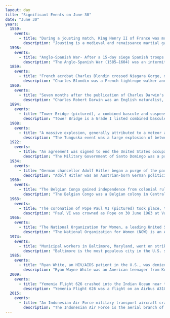 ```yaml
---
layout: day
title: "Significant Events on June 30"
date: "June 30"
years:
  1559:
    events:
      - title: "During a jousting match, King Henry II of France was mortally wounded when fragments of Gabriel Montgomery's lance pierced his eye."
        description: "Jousting is a medieval and renaissance martial game or hastilude between two combatants either on horse or on foot. The joust became an iconic characteristic of the knight in Romantic medievalism."
  1598:
    events:
      - title: "Anglo-Spanish War- After a 15-day siege Spanish troops in San Juan, modern-day Puerto-Rico, surrendered to an English force under Sir George Clifford."
        description: "The Anglo-Spanish War (1585–1604) was an intermittent conflict between the Habsburg Kingdom of Spain and the Kingdom of England that was never formally declared. It began with England's military expedition in 1585 to what was then the Spanish Netherlands under the command of Robert Dudley, Earl of Leicester, in support of the Dutch rebellion against Spanish Habsburg rule."
  1859:
    events:
      - title: "French acrobat Charles Blondin crossed Niagara Gorge, making him one of the world's most famous tightrope walkers."
        description: "Charles Blondin was a French tightrope walker and acrobat. He toured the United States and was known for crossing the 1,100 ft (340 m) Niagara Gorge on a tightrope."
  1860:
    events:
      - title: "Seven months after the publication of Charles Darwin's On the Origin of Species, prominent British scientists and philosophers participated in an evolution debate at the Oxford University Museum of Natural History."
        description: "Charles Robert Darwin was an English naturalist, geologist, and biologist, widely known for his contributions to evolutionary biology. His proposition that all species of life have descended from a common ancestor is now generally accepted and considered a fundamental scientific concept. In a joint presentation with Alfred Russel Wallace, he introduced his scientific theory that this branching pattern of evolution resulted from a process he called natural selection, in which the struggle for existence has a similar effect to the artificial selection involved in selective breeding. Darwin has been described as one of the most influential figures in human history and was honoured by burial in Westminster Abbey."
  1894:
    events:
      - title: "Tower Bridge (pictured), a combined bascule and suspension bridge over the River Thames in London, was inaugurated."
        description: "Tower Bridge is a Grade I listed combined bascule, suspension, and, until 1960, cantilever bridge in London, built between 1886 and 1894, designed by Horace Jones and engineered by John Wolfe Barry with the help of Henry Marc Brunel. It crosses the River Thames close to the Tower of London and is one of five London bridges owned and maintained by the City Bridge Foundation, a charitable trust founded in 1282."
  1908:
    events:
      - title: "A massive explosion, generally attributed to a meteor air burst, occurred near the Podkamennaya Tunguska river in Siberia, flattening around 2,150 km2 (830 sq mi) of forest."
        description: "The Tunguska event was a large explosion of between 3 and 50 megatons that occurred near the Podkamennaya Tunguska River in Yeniseysk Governorate, Russia, on the morning of 30 June 1908. The explosion over the sparsely populated East Siberian taiga felled an estimated 80 million trees over an area of 2,150 km2 (830 sq mi) of forest, and eyewitness accounts suggest up to three people may have died. The explosion is generally attributed to a meteor air burst, the atmospheric explosion of a stony asteroid about 50–60 metres wide. The asteroid approached from the east-south-east, probably with a relatively high speed of about 27 km/s; 98,004 km/h (Mach 80). Though the incident is classified as an impact event, the object is thought to have exploded at an altitude of 5 to 10 kilometres rather than hitting the Earth's surface, leaving no impact crater."
  1922:
    events:
      - title: "An agreement was signed to end the United States occupation of the Dominican Republic."
        description: "The Military Government of Santo Domingo was a provisional military government established during the American occupation of the Dominican Republic that lasted from May 13, 1916 to September 18, 1924. The United States aimed to force the Dominicans to repay their large debts to European creditors, whose governments threatened military intervention. On May 13, 1916, Rear Admiral William B. Caperton forced the Dominican Republic's Secretary of War Desiderio Arias, who had seized power from President Juan Isidro Jimenes Pereyra, to leave Santo Domingo by threatening the city with naval bombardment."
  1934:
    events:
      - title: "German chancellor Adolf Hitler began a purge of the paramilitary wing of the Nazi Party and other political rivals, executing at least 85 people."
        description: "Adolf Hitler was an Austrian-born German politician who was the dictator of Nazi Germany from 1933 until his suicide in 1945. He rose to power as the leader of the Nazi Party, becoming the chancellor in 1933 and then taking the title of Führer und Reichskanzler in 1934. His invasion of Poland on 1 September 1939 marked the start of the Second World War. He was closely involved in military operations throughout the war and was central to the perpetration of the Holocaust- the genocide of about six million Jews and millions of other victims."
  1960:
    events:
      - title: "The Belgian Congo gained independence from colonial rule, beginning a period of instability that would lead to the dictatorship of Joseph-Désiré Mobutu."
        description: "The Belgian Congo was a Belgian colony in Central Africa from 1908 until independence in 1960 and became the Republic of the Congo (Léopoldville). The former colony adopted its present name, the Democratic Republic of the Congo (DRC), in 1964."
  1963:
    events:
      - title: "The coronation of Pope Paul VI (pictured) took place, the last such ceremony before its abandonment by later popes."
        description: "Paul VI was crowned as Pope on 30 June 1963 at Vatican City's St. Peter's Square, nine days after he was elected. The representatives of over 90 countries and international organizations were present at the coronation. The Pope was crowned with a jewelled, but lightweight custom-made tiara. The centuries-old practice of inaugurating a papacy with a papal coronation lapsed thereafter as his successors, beginning with John Paul I, adopted simpler ceremonies that did not include the imposition of a tiara."
  1966:
    events:
      - title: "The National Organization for Women, a leading United States feminist organization, was founded in Washington, D.C."
        description: "The National Organization for Women (NOW) is an American feminist organization. Founded in 1966, it is legally a 501(c)(4) social welfare organization. The organization consists of 550 chapters in all 50 U.S. states and in Washington, D.C. It is the largest feminist organization in the United States with around 500,000 members. NOW is regarded as one of the main liberal feminist organizations in the US, and primarily lobbies for gender equality within the existing political system. NOW campaigns for constitutional equality, economic justice, reproductive rights, LGBTQIA+ rights and racial justice, and against violence against women."
  1974:
    events:
      - title: "Municipal workers in Baltimore, Maryland, went on strike seeking higher wages and better conditions."
        description: "Baltimore is the most populous city in the U.S. state of Maryland. With a total population of 585,708 at the 2020 census, it is the 30th-most populous US city. Baltimore was designated as an independent city by the Constitution of Maryland in 1851. Baltimore is the most populous independent city in the United States. As of 2020, the population of the Baltimore metropolitan area was 2,838,327, the 20th-largest metropolitan area in the country. The city is also part of the Washington–Baltimore combined statistical area (CSA), which had a 2020 population of 9,973,383, the third-largest in the country. Though Baltimore is not located within or under the administrative jurisdiction of any county in the state, it forms part of the central Maryland region, together with the surrounding county that shares its name."
  1985:
    events:
      - title: "Ryan White, an HIV/AIDS patient in the U.S., was denied re-admission to his school after he had contracted the disease from hemophilia treatments."
        description: "Ryan Wayne White was an American teenager from Kokomo, Indiana, who became a national poster child for HIV/AIDS in the United States after his school barred him from attending classes following a diagnosis of AIDS."
  2009:
    events:
      - title: "Yemenia Flight 626 crashed into the Indian Ocean near the Comoros, killing 152 people, with French schoolgirl Bahia Bakari the sole survivor."
        description: "Yemenia Flight 626 was a flight on an Airbus A310-324 twin-engine jet airliner operated by Yemenia that was flying a scheduled international service, from Sana'a in Yemen to Moroni in Comoros, when it crashed on 30 June 2009 at around 1-50 am local time while on approach to Prince Said Ibrahim International Airport, killing all but one of the 153 passengers and crew on board. The sole survivor, 12-year-old girl Bahia Bakari, was found clinging to wreckage after floating in the ocean for thirteen hours. Bakari was discharged from the hospital on 23 July 2009."
  2015:
    events:
      - title: "An Indonesian Air Force military transport aircraft crashed near a residential neighborhood in Medan, killing 139 people."
        description: "The Indonesian Air Force is the aerial branch of the Indonesian National Armed Forces. The Indonesian Air Force is headquartered in Jakarta, Indonesia, and is headed by the Chief of Staff of the Air Force. Its order of battle is split into three Air Operations Commands. Most of its airbases are located on the island of Java. The Indonesian Air Force also has its ground force unit, called Air Force Quick Reaction Force Command (Kopasgat). The corps is also known as the 'Orange Berets' due to the distinctive color of their service headgear."
---
```

